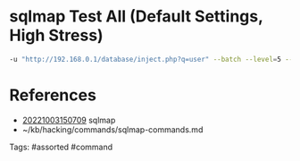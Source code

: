 # sqlmap Test All (Default Settings, High Stress)
```bash
-u "http://192.168.0.1/database/inject.php?q=user" --batch --level=5 --risk=3
```

# References
- [20221003150709](/zet/20221003150709/README.md) sqlmap
- ~/kb/hacking/commands/sqlmap-commands.md

Tags:
    #assorted #command
